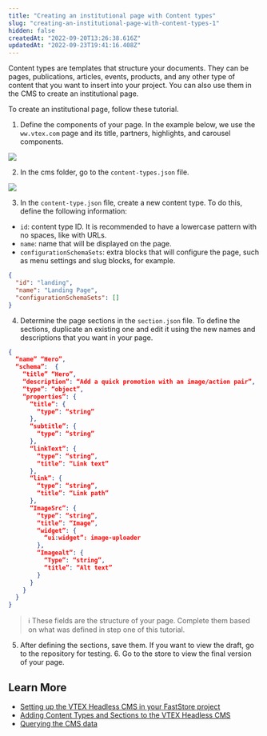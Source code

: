```yaml
---
title: "Creating an institutional page with Content types"
slug: "creating-an-institutional-page-with-content-types-1"
hidden: false
createdAt: "2022-09-20T13:26:38.616Z"
updatedAt: "2022-09-23T19:41:16.408Z"
---
```


Content types are templates that structure your documents. They can be pages, publications, articles, events, products, and any other type of content that you want to insert into your project. You can also use them in the CMS to create an institutional page.

To create an institutional page, follow these tutorial.

1. Define the components of your page. In the example below, we use the `ww.vtex.com` page and its title, partners, highlights, and carousel components.

  ![](https://cdn.jsdelivr.net/gh/vtexdocs/dev-portal-content@main/images/creating-an-institutional-page-with-content-types-1-0.png)

2. In the cms folder, go to the `content-types.json` file.

  ![](https://cdn.jsdelivr.net/gh/vtexdocs/dev-portal-content@main/images/creating-an-institutional-page-with-content-types-1-1.png)

3. In the `content-type.json` file, create a new content type. To do this, define the following information:

- `id`: content type ID. It is recommended to have a lowercase pattern with no spaces, like with URLs.
- `name`: name that will be displayed on the page.
- `configurationSchemaSets`: extra blocks that will configure the page, such as menu settings and slug blocks, for example.

```json
{
  "id": "landing",
  "name": "Landing Page",
  "configurationSchemaSets": []
}
```

4. Determine the page sections in the `section.json` file. To define the sections, duplicate an existing one and edit it using the new names and descriptions that you want in your page.

```json
{
  “name” “Hero”,
  “schema”:  {
    “title” “Hero”,
    “description”: “Add a quick promotion with an image/action pair”,
    “type”: “object”,
    “properties”: {
      “title”: {
        “type”: “string”
      },
      “subtitle”: {
        “type”: “string”
      },
      “linkText”: {
        “type”: “string”,
        “title”: “Link text”
      },
      “link”: {
        “type”: “string”,
        “title”: “Link path”
      },
      “ImageSrc”: {
        “type”: “string”,
        “title”: “Image”,
        “widget”: {
          “ui:widget”: image-uploader
        },
        “Imagealt”: {
          “Type”: “string”,
          “title”: “Alt text”
        }
      }
    }
  }
}
```

> ℹ️️ These fields are the structure of your page. Complete them based on what was defined in step one of this tutorial.

5. After defining the sections, save them. If you want to view the draft, go to the repository for testing. 6. Go to the store to view the final version of your page.

## Learn More

- [Setting up the VTEX Headless CMS in your FastStore project](https://www.faststore.dev/tutorials/cms/2#step-2---syncing-your-changes)
- [Adding Content Types and Sections to the VTEX Headless CMS](https://www.faststore.dev/tutorials/cms/3)
- [Querying the CMS data](https://www.faststore.dev/tutorials/cms/4)
